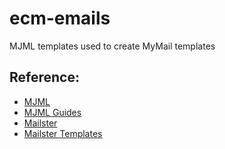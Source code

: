 # ecm-emails
MJML templates used to create MyMail templates

## Reference:
* [MJML](https://mjml.io/)
* [MJML Guides](https://mjml.io/documentation/#mjml-guides)
* [Mailster](https://mailster.co/)
* [Mailster Templates](https://docs.revaxarts.com/mailstertemplates/)

